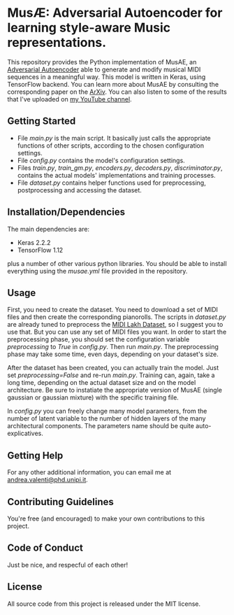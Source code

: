 # MusÆ: Adversarial Autoencoder for learning style-aware Music representations.

This repository provides the Python implementation of MusAE, an [Adversarial Autoencoder](https://arxiv.org/abs/1511.05644) able to generate and modify musical MIDI sequences in a meaningful way. This model is written in Keras, using TensorFlow backend. You can learn more about MusAE by consulting the corresponding paper on the [ArXiv](https://arxiv.org/abs/2001.05494). You can also listen to some of the results that I've uploaded on [my YouTube channel](https://www.youtube.com/playlist?list=PLxrPCQsIK9XVVpTIun9meuPcOdWaG-aSg).

## Getting Started

- File *main.py* is the main script. It basically just calls the appropriate functions of other scripts, according to the chosen configuration settings.
- File *config.py* contains the model's configuration settings.
- Files *train.py*, *train_gm.py*, *encoders.py*,  *decoders.py*, *discriminator.py*,  contains the actual models' implementations and training processes.
- File *dataset.py* contains helper functions used for preprocessing, postprocessing and accessing the dataset.

## Installation/Dependencies

The main dependencies are:
- Keras 2.2.2
- TensorFlow 1.12

plus a number of other various python libraries. You should be able to install everything using the *musae.yml* file provided in the repository.

## Usage

First, you need to create the dataset. You need to download a set of MIDI files and then create the corresponding pianorolls. The scripts in *dataset.py* are already tuned to preprocess the [MIDI Lakh Dataset](https://colinraffel.com/projects/lmd/), so I suggest you to use that. But you can use any set of MIDI files you want. In order to start the preprocessing phase, you should set the configuration variable *preprocessing* to *True* in *config.py*. Then run *main.py*. The preprocessing phase may take some time, even days, depending on your dataset's size.

After the dataset has been created, you can actually train the model. Just set *preprocessing=False* and re-run *main.py*. Training can, again, take a long time, depending on the actual dataset size and on the model architecture. Be sure to instatiate the appropriate version of MusAE (single gaussian or gaussian mixture) with the specific training file.

In *config.py* you can freely change many model parameters, from the number of latent variable to the number of hidden layers of the many architectural components. The parameters name should be quite auto-explicatives.


## Getting Help

For any other additional information, you can email me at andrea.valenti@phd.unipi.it.

## Contributing Guidelines  

You're free (and encouraged) to make your own contributions to this project.

## Code of Conduct

Just be nice, and respecful of each other!

## License

All source code from this project is released under the MIT license.
